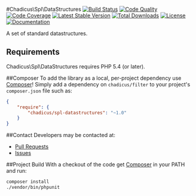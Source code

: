 #Chadicus\Spl\DataStructures
[![Build Status](http://img.shields.io/travis/chadicus/spl-datastructures-php.svg?style=flat)](https://travis-ci.org/chadicus/spl-datastructures-php)
[![Code Quality](http://img.shields.io/scrutinizer/g/chadicus/spl-datastructures-php.svg?style=flat)](https://scrutinizer-ci.com/g/chadicus/spl-datastructures-php/)
[![Code Coverage](http://img.shields.io/coveralls/chadicus/spl-datastructures-php.svg?style=flat)](https://coveralls.io/r/chadicus/spl-datastructures-php)
[![Latest Stable Version](http://img.shields.io/packagist/v/chadicus/spl-datastructures.svg?style=flat)](https://packagist.org/packages/chadicus/spl-datastructures)
[![Total Downloads](http://img.shields.io/packagist/dt/chadicus/spl-datastructures.svg?style=flat)](https://packagist.org/packages/chadicus/spl-datastructures)
[![License](http://img.shields.io/packagist/l/chadicus/spl-datastructures.svg?style=flat)](https://packagist.org/packages/chadicus/spl-datastructures)
[![Documentation](https://img.shields.io/badge/reference-phpdoc-blue.svg?style=flat)](http://chadicus.github.io/spl-datastructures-php)

A set of standard datastructures.

## Requirements

Chadicus\Spl\DataStructures requires PHP 5.4 (or later).

##Composer
To add the library as a local, per-project dependency use [Composer](http://getcomposer.org)! Simply add a dependency on
`chadicus/filter` to your project's `composer.json` file such as:

```json
{
    "require": {
        "chadicus/spl-datastructures": "~1.0"
    }
}
```
##Contact
Developers may be contacted at:

 * [Pull Requests](https://github.com/chadicus/spl-datastructures-php/pulls)
 * [Issues](https://github.com/chadicus/spl-datastructures-php/issues)

##Project Build
With a checkout of the code get [Composer](http://getcomposer.org) in your PATH and run:

```sh
composer install
./vendor/bin/phpunit
```
